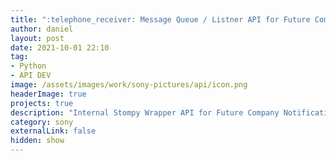 ```yaml
---
title: ":telephone_receiver: Message Queue / Listner API for Future Company-Level Notification Development"
author: daniel
layout: post
date: 2021-10-01 22:10
tag: 
- Python
- API DEV
image: /assets/images/work/sony-pictures/api/icon.png
headerImage: true
projects: true
description: "Internal Stompy Wrapper API for Future Company Notification Development"
category: sony
externalLink: false
hidden: show
---
```


